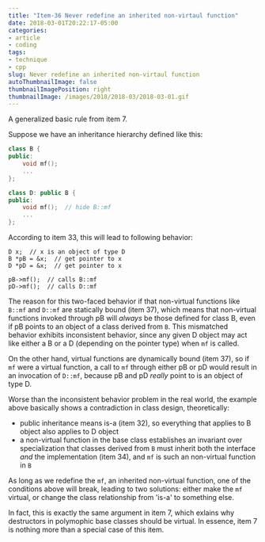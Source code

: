 ```yaml
---
title: "Item-36 Never redefine an inherited non-virtaul function"
date: 2018-03-01T20:22:17-05:00
categories:
- article
- coding
tags:
- technique
- cpp
slug: Never redefine an inherited non-virtaul function
autoThumbnailImage: false
thumbnailImagePosition: right
thumbnailImage: /images/2018/2018-03/2018-03-01.gif
---
```


A generalized basic rule from item 7.
<!--more-->

Suppose we have an inheritance hierarchy defined like this:

```cpp
class B {
public:
    void mf();
    ...
};

class D: public B {
public: 
    void mf();  // hide B::mf
    ...
};
```

According to item 33, this will lead to following behavior:

```cp
D x;  // x is an object of type D
B *pB = &x;  // get pointer to x
D *pD = &x;  // get pointer to x

pB->mf();  // calls B::mf
pD->mf();  // calls D::mf
```

The reason for this two-faced behavior if that non-virtual functions like `B::mf` and `D::mf` are statically bound (item 37), which means that non-virtual functions invoked through pB will _always_ be those defined for class B, even if pB points to an object of a class derived from `B`. This mismatched behavior exhibits inconsistent behavior, since any given D object may act like either a B or a D (depending on the pointer type) when `mf` is called.

On the other hand, virtual functions are dynamically bound (item 37), so if `mf` were a virtual function, a call to `mf` through either pB or pD would result in an invocation of `D::mf`, because pB and pD _really_ point to is an object of type D.

Worse than the inconsistent behavior problem in the real world, the example above basically shows a contradiction in class design, theoretically:

* public inheritance means is-a (item 32), so everything that applies to B object also applies to D object
* a non-virtual function in the base class establishes an invariant over specialization that classes derived from `B` must inherit both the interface _and_ the implementation (item 34), and `mf` is such an non-virtual function in `B`

As long as we redefine the `mf`, an inherited non-virtual function, one of the conditions above will break, leading to two solutions: either make the `mf` virtual, or change the class relationship from 'is-a' to something else.

In fact, this is exactly the same argument in item 7, which exlains why destructors in polymophic base classes should be virtual. In essence, item 7 is nothing more than a special case of this item.